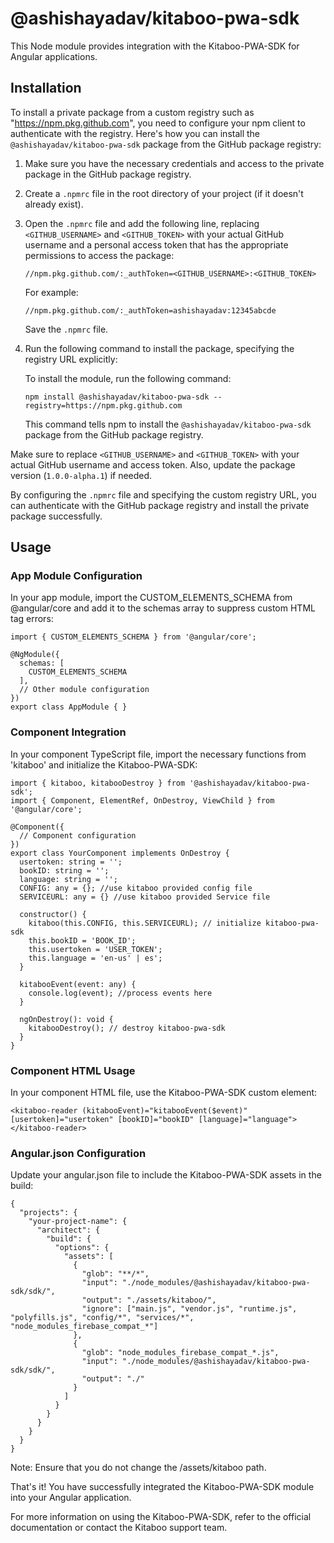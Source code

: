 # @ashishayadav/kitaboo-pwa-sdk

This Node module provides integration with the Kitaboo-PWA-SDK for Angular applications.

## Installation

To install a private package from a custom registry such as "https://npm.pkg.github.com", you need to configure your npm client to authenticate with the registry. Here's how you can install the `@ashishayadav/kitaboo-pwa-sdk` package from the GitHub package registry:

1. Make sure you have the necessary credentials and access to the private package in the GitHub package registry.

2. Create a `.npmrc` file in the root directory of your project (if it doesn't already exist).

3. Open the `.npmrc` file and add the following line, replacing `<GITHUB_USERNAME>` and `<GITHUB_TOKEN>` with your actual GitHub username and a personal access token that has the appropriate permissions to access the package:


    ```
    //npm.pkg.github.com/:_authToken=<GITHUB_USERNAME>:<GITHUB_TOKEN>
    ```

    For example:

    ```
    //npm.pkg.github.com/:_authToken=ashishayadav:12345abcde
    ```

    Save the `.npmrc` file.

4. Run the following command to install the package, specifying the registry URL explicitly:



    To install the module, run the following command:
    ```
    npm install @ashishayadav/kitaboo-pwa-sdk --registry=https://npm.pkg.github.com
    ```

    This command tells npm to install the `@ashishayadav/kitaboo-pwa-sdk` package from the GitHub package registry.

Make sure to replace `<GITHUB_USERNAME>` and `<GITHUB_TOKEN>` with your actual GitHub username and access token. Also, update the package version (`1.0.0-alpha.1`) if needed.

By configuring the `.npmrc` file and specifying the custom registry URL, you can authenticate with the GitHub package registry and install the private package successfully.

## Usage

### App Module Configuration

In your app module, import the CUSTOM_ELEMENTS_SCHEMA from @angular/core and add it to the schemas array to suppress custom HTML tag errors:
```
import { CUSTOM_ELEMENTS_SCHEMA } from '@angular/core';

@NgModule({
  schemas: [
    CUSTOM_ELEMENTS_SCHEMA
  ],
  // Other module configuration
})
export class AppModule { }
```
### Component Integration

In your component TypeScript file, import the necessary functions from 'kitaboo' and initialize the Kitaboo-PWA-SDK:
```
import { kitaboo, kitabooDestroy } from '@ashishayadav/kitaboo-pwa-sdk';
import { Component, ElementRef, OnDestroy, ViewChild } from '@angular/core';

@Component({
  // Component configuration
})
export class YourComponent implements OnDestroy {
  usertoken: string = '';
  bookID: string = '';
  language: string = '';
  CONFIG: any = {}; //use kitaboo provided config file
  SERVICEURL: any = {} //use kitaboo provided Service file

  constructor() {
    kitaboo(this.CONFIG, this.SERVICEURL); // initialize kitaboo-pwa-sdk
    this.bookID = 'BOOK_ID';
    this.usertoken = 'USER_TOKEN';
    this.language = 'en-us' | es';
  }

  kitabooEvent(event: any) {
    console.log(event); //process events here
  }

  ngOnDestroy(): void {
    kitabooDestroy(); // destroy kitaboo-pwa-sdk
  }
}
```
### Component HTML Usage

In your component HTML file, use the Kitaboo-PWA-SDK custom element:
```
<kitaboo-reader (kitabooEvent)="kitabooEvent($event)" [usertoken]="usertoken" [bookID]="bookID" [language]="language"></kitaboo-reader>
```
### Angular.json Configuration

Update your angular.json file to include the Kitaboo-PWA-SDK assets in the build:
```
{
  "projects": {
    "your-project-name": {
      "architect": {
        "build": {
          "options": {
            "assets": [
              {
                "glob": "**/*",
                "input": "./node_modules/@ashishayadav/kitaboo-pwa-sdk/sdk/",
                "output": "./assets/kitaboo/",
                "ignore": ["main.js", "vendor.js", "runtime.js", "polyfills.js", "config/*", "services/*", "node_modules_firebase_compat_*"]
              },
              {
                "glob": "node_modules_firebase_compat_*.js",
                "input": "./node_modules/@ashishayadav/kitaboo-pwa-sdk/sdk/",
                "output": "./"
              }
            ]
          }
        }
      }
    }
  }
}
```
Note: Ensure that you do not change the /assets/kitaboo path.

That's it! You have successfully integrated the Kitaboo-PWA-SDK module into your Angular application.

For more information on using the Kitaboo-PWA-SDK, refer to the official documentation or contact the Kitaboo support team.
